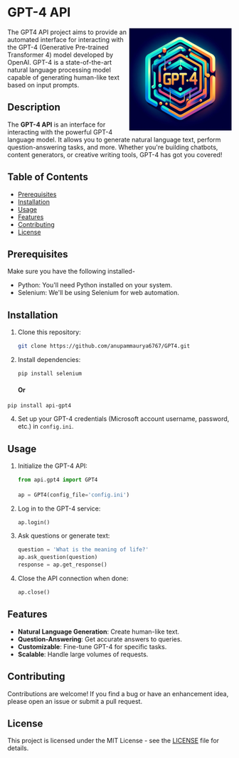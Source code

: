 # GPT-4 API
<img align='right' src="https://github.com/anupammaurya6767/GPT4/raw/main/assets/Designer.png" width="230">
The GPT4 API project aims to provide an automated interface for interacting with the GPT-4 (Generative Pre-trained Transformer 4) model developed by OpenAI. GPT-4 is a state-of-the-art natural language processing model capable of generating human-like text based on input prompts.


## Description

The **GPT-4 API** is an interface for interacting with the powerful GPT-4 language model. It allows you to generate natural language text, perform question-answering tasks, and more. Whether you're building chatbots, content generators, or creative writing tools, GPT-4 has got you covered!

## Table of Contents

- [Prerequisites](#prerequisites)
- [Installation](#installation)
- [Usage](#usage)
- [Features](#features)
- [Contributing](#contributing)
- [License](#license)

## Prerequisites

Make sure you have the following installed-

- Python: You'll need Python installed on your system.
- Selenium: We'll be using Selenium for web automation.

## Installation

1. Clone this repository:

    ```bash
    git clone https://github.com/anupammaurya6767/GPT4.git
    ```

2. Install dependencies:

    ```bash
    pip install selenium
    ```

    #### Or
```
pip install api-gpt4
```

4. Set up your GPT-4 credentials (Microsoft account username, password, etc.) in `config.ini`.

## Usage

1. Initialize the GPT-4 API:

    ```python
    from api.gpt4 import GPT4

    ap = GPT4(config_file='config.ini')
    ```

2. Log in to the GPT-4 service:

    ```python
    ap.login()
    ```

3. Ask questions or generate text:

    ```python
    question = 'What is the meaning of life?'
    ap.ask_question(question)
    response = ap.get_response()
    ```

4. Close the API connection when done:

    ```python
    ap.close()
    ```

## Features

- **Natural Language Generation**: Create human-like text.
- **Question-Answering**: Get accurate answers to queries.
- **Customizable**: Fine-tune GPT-4 for specific tasks.
- **Scalable**: Handle large volumes of requests.

## Contributing

Contributions are welcome! If you find a bug or have an enhancement idea, please open an issue or submit a pull request.

## License

This project is licensed under the MIT License - see the [LICENSE](LICENSE) file for details.
